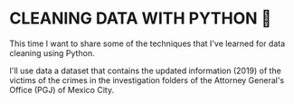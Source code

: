 # CLEANING DATA WITH PYTHON :snake:

This time I want to share some of the techniques that I've learned for data cleaning using Python.

I'll use data a dataset that contains the updated information (2019) of the victims of the crimes in the investigation folders of the Attorney General's Office (PGJ) of Mexico City.
